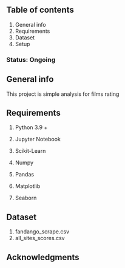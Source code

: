 ## Table of contents
1. General info
2. Requirements 
3. Dataset
4. Setup

### Status: Ongoing 

## General info
This project is simple analysis for films rating

## Requirements
1. Python 3.9 +

2. Jupyter Notebook

3. Scikit-Learn

4. Numpy 

5. Pandas

6. Matplotlib

7. Seaborn


## Dataset
1. fandango_scrape.csv
2. all_sites_scores.csv

## Acknowledgments
